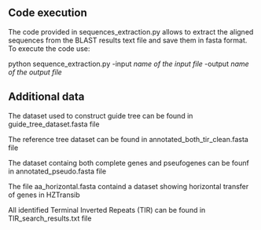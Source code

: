 
## Code execution
The code provided in sequences_extraction.py allows to extract the aligned sequences from the BLAST results text file and save them in fasta format.
To execute the code use:

python sequence_extraction.py -input *name of the input file* -output *name of the output file*

## Additional data
The dataset used to construct guide tree can be found in guide_tree_dataset.fasta file

The reference tree dataset can be found in annotated_both_tir_clean.fasta file

The dataset containg both complete genes and pseufogenes can be founf in annotated_pseudo.fasta file

The file aa_horizontal.fasta containd a dataset showing horizontal transfer of genes in HZTransib

All identified Terminal Inverted Repeats (TIR) can be found in TIR_search_results.txt file
